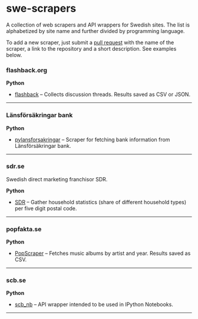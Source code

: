# swe-scrapers
A collection of web scrapers and API wrappers for Swedish sites. The list is alphabetized by site name and further divided by programming language.

To add a new scraper, just submit a [pull request](https://help.github.com/articles/creating-a-pull-request/) with the name of the scraper, a link to the repository and a short description. See examples below.

### flashback.org

__Python__
* [flashback](https://github.com/vienno/flashback) – Collects discussion threads. Results saved as CSV or JSON.

---

### Länsförsäkringar bank

__Python__
* [pylansforsakringar](https://github.com/donnex/pylansforsakringar) – Scraper for fetching bank information from Länsförsäkringar bank.

---

### sdr.se
Swedish direct marketing franchisor SDR.

__Python__
* [SDR](https://github.com/rotsee/SDRSkrejper) – Gather household statistics (share of different household types) per five digit postal code.

---

### popfakta.se

__Python__
* [PopScraper](https://github.com/vienno/PopScraper) – Fetches music albums by artist and year. Results saved as CSV.

---

### scb.se

__Python__
* [scb_nb](https://github.com/vienno/scb_nb) – API wrapper intended to be used in IPython Notebooks.

---
